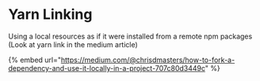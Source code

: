 # Yarn Linking

Using a local resources as if it were installed from a remote npm packages \(Look at yarn link in the medium article\)

{% embed url="https://medium.com/@chrisdmasters/how-to-fork-a-dependency-and-use-it-locally-in-a-project-707c80d3449c" %}



